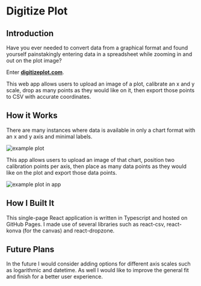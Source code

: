 # Digitize Plot

## Introduction

Have you ever needed to convert data from a graphical format and found yourself painstakingly entering data in a spreadsheet while zooming in and out on the plot image?

Enter [**digitizeplot.com**](https://digitizeplot.com/).

This web app allows users to upload an image of a plot, calibrate an x and y scale, drop as many points as they would like on it, then export those points to CSV with accurate coordinates.

## How it Works

There are many instances where data is available in only a chart format with an x and y axis and minimal labels.

![example plot](/images/BPL220K_24ft.png)

This app allows users to upload an image of that chart, position two calibration points per axis, then place as many data points as they would like on the plot and export those data points. 

![example plot in app](https://github.com/rjp301/digitize-plot/blob/d6edcbf71fd572acbfa66e648f7173761f457fd7/docs/digitize_plot_app.png)


## How I Built It

This single-page React application is written in Typescript and hosted on GitHub Pages. I made use of several libraries such as react-csv, react-konva (for the canvas) and react-dropzone.

## Future Plans

In the future I would consider adding options for different axis scales such as logarithmic and datetime. As well I would like to improve the general fit and finish for a better user experience.

